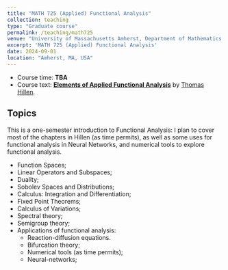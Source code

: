 ```yaml
---
title: "MATH 725 (Applied) Functional Analysis"
collection: teaching
type: "Graduate course"
permalink: /teaching/math725
venue: "University of Massachusetts Amherst, Department of Mathematics and Statistics"
excerpt: 'MATH 725 (Applied) Functional Analysis'
date: 2024-09-01
location: "Amherst, MA, USA"
---
```



* Course time: **TBA**
* Course text: [**Elements of Applied Functional Analysis**](https://www.math.ualberta.ca/~thillen/FA-book-June2023.pdf) by [Thomas Hillen](https://www.math.ualberta.ca/~thillen).

## Topics

This is a one-semester introduction to Functional Analysis: I plan to cover most of the chapters in Hillen (as time permits), as well as some uses for functional analysis in Neural Networks, and numerical tools to explore functional analysis.


* Function Spaces;
* Linear Operators and Subspaces;
* Duality;
* Sobolev Spaces and Distributions;
* Calculus: Integration and Differentiation;
* Fixed Point Theorems;
* Calculus of Variations;
* Spectral theory;
* Semigroup theory;
* Applications of functional analysis:
    * Reaction-diffusion equations.
    * Bifurcation theory;
    * Numerical tools (as time permits);
    * Neural-networks;



